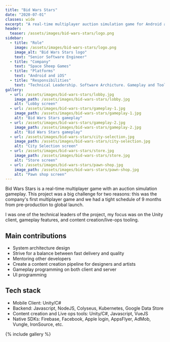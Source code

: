 ```yaml
---
title: "Bid Wars Stars"
date: "2020-07-01"
classes: wide
excerpt: "A real-time multiplayer auction simulation game for Android and iOS."
header:
  teaser: /assets/images/bid-wars-stars/logo.png
sidebar:
  - title: "Role"
    image: /assets/images/bid-wars-stars/logo.png
    image_alt: "Bid Wars Stars logo"
    text: "Senior Software Engineer"
  - title: "Company"
    text: "Space Sheep Games"
  - title: "Platforms"
    text: "Android and iOS"
  - title: "Responsibilities"
    text: "Technical Leadership. Software Archicture. Gameplay and Tools Programming."
gallery:
  - url: /assets/images/bid-wars-stars/lobby.jpg
    image_path: /assets/images/bid-wars-stars/lobby.jpg
    alt: "Lobby screen"
  - url: /assets/images/bid-wars-stars/gameplay-1.jpg
    image_path: /assets/images/bid-wars-stars/gameplay-1.jpg
    alt: "Bid Wars Stars gameplay"
  - url: /assets/images/bid-wars-stars/gameplay-2.jpg
    image_path: /assets/images/bid-wars-stars/gameplay-2.jpg
    alt: "Bid Wars Stars gameplay"
  - url: /assets/images/bid-wars-stars/city-selection.jpg
    image_path: /assets/images/bid-wars-stars/city-selection.jpg
    alt: "City Selection screen"
  - url: /assets/images/bid-wars-stars/store.jpg
    image_path: /assets/images/bid-wars-stars/store.jpg
    alt: "Store screen"
  - url: /assets/images/bid-wars-stars/pawn-shop.jpg
    image_path: /assets/images/bid-wars-stars/pawn-shop.jpg
    alt: "Pawn shop screen"
---
```


Bid Wars Stars is a real-time multiplayer game with an auction simulation gameplay. This project was a big challenge for two reasons: this was the company's first multiplayer game and we had a tight schedule of 9 months from pre-production to global launch.

I was one of the technical leaders of the project, my focus was on the Unity client, gameplay features, and content creation/live-ops tooling. 

## Main contributions
- System architecture design
- Strive for a balance between fast delivery and quality
- Mentoring other developers
- Create a content creation pipeline for designers and artists
- Gameplay programming on both client and server
- UI programming

## Tech stack
- Mobile Client: Unity/C#
- Backend: Javascript, NodeJS, Colyseus, Kubernetes, Google Data Store
- Content creation and Live ops tools: Unity/C#, Javascript, VueJS
- Native SDKs: Firebase, Facebook, Apple login, AppsFlyer, AdMob, Vungle, IronSource, etc.

{% include gallery %}
